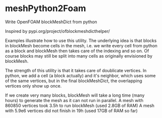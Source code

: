 # meshPython2Foam

Write OpenFOAM blockMeshDict from python

Inspired by pypi.org/project/ofblockmeshdicthelper/

Examples illustrate how to use this utility. The underlying idea is
that blocks in blockMesh become cells in the mesh, i.e. we write
every cell from python as a block and blockMesh then takes care
of the indexing and so on. Of course blocks may still be split into
many cells as originally envisioned by blockMesh.

The strength of this utility is that it takes care of doublicate vertices. 
In python, we add a cell (a block actually) and it's neighbor, which uses 
some of the same vertices, but in the final blockMeshDict, the overlapping 
vertices only show up once.

If we create very many blocks, blockMesh will take a long time
(many hours) to generate the mesh as it can not run in parallel.
A mesh with 860850 vertices took 3.5h to run blockMesh (used 2.8GB of RAM)
A mesh with 5.9e6 vertices did not finish in 19h (used 17GB of RAM so far)
